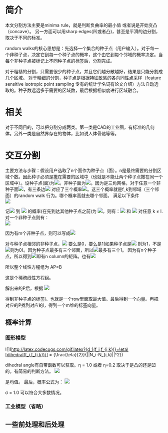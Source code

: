# 简介

本文分割方法主要是minima rule，就是判断负曲率的最小值 或者说是开始变凸（concave）。
另一方面可以用sharp edges(凹或者凸)，甚至是平滑的边分割，取决于不同的标准。

random walks的核心思想是：先选择一个集合的种子点（用户输入）。对于每一个非种子点，决定它到每一个种子点的概率，这个由它到每个邻域的概率决定。当每个非种子点被标记上不同种子点的标签后，分割完成。

对于粗糙的分割，只需要很少的种子点，并且它们越分散越好，结果是只能分割成几个区域。
对于精细的分割，种子点是根据特征敏感的各向同性点采样（feature sensitive isotropic point sampling 专有的统计学名词有论文介绍）方法自动选取的。种子数远远多于需要的区域数，最后根据相似度进行区域融合。

# 相关

对于不同目的，可以把分割分成两类。第一类是CAD的工业图，有标准的几何体。另外一类是自然界存在的物体，比如说人体骨骼等等。

# 交互分割

主要方法与步骤：假设用户选取了n个面作为种子点（面）。n是最终需要的分割区域个数。因此种子必须是撒在需要的区域中（也就是不能让两个种子点撒在同一个区域中）。设种子点(面)为<img src="http://latex.codecogs.com/gif.latex?s_1,s_2....s_n"/>。非种子面为<img src="http://latex.codecogs.com/gif.latex?f_1,f_2.....f_m"/>。因为是三角网格，对于任意一个非种子面<img src="http://latex.codecogs.com/gif.latex?f_k"/>，有三条边<img src="http://latex.codecogs.com/gif.latex?e_{k,1},e_{k,2},e_{k,3}"/> 对应了三个概率<img src="http://latex.codecogs.com/gif.latex?p_{k,1},p_{k,2},p_{k,3}"/>。这三个概率就是f_k到邻域（三个邻面）的random walk 行为。哪个概率高就去哪个邻面。
满足以下条件<br />
![](http://latex.codecogs.com/gif.latex?{\sum_{i=1}^3{p_{k,i}}}=1)  

记<img src="http://latex.codecogs.com/gif.latex?f_k"/> 到 <img src="http://latex.codecogs.com/gif.latex?s_l"/> 的概率(在先到达其他种子点之前)为 <img src="http://latex.codecogs.com/gif.latex?P^l(f_k)"/>，则有：<img src="http://latex.codecogs.com/gif.latex?P^l(s_l) = 1"/> 和 <img src="http://latex.codecogs.com/gif.latex?P^l(s_k)=0"/> 对任意 k ≠ l.
对一个非种子点则有：<br />
![](http://latex.codecogs.com/gif.latex?{{P}^l{f_k}}=\sum_{i=1}^3p_{k,i}P^l(f_{k,i}))  


因为有m个非种子点，则可以写成![](http://latex.codecogs.com/gif.latex?{A_{m\times{m}}}{P^l}={B^l}) 

对与种子点相邻的非种子点，<img src="http://latex.codecogs.com/gif.latex?P^l(f_k)"/> 要么是0，要么是1(如果种子点是<img src="http://latex.codecogs.com/gif.latex?s_l"/> 则为1，不是<img src="http://latex.codecogs.com/gif.latex?s_l"/>则为0)。因为种子点最多有三个邻面，所以<img src="http://latex.codecogs.com/gif.latex?B^l"/>最多有三个1。
因为有n个种子点，所以得到<img src="http://latex.codecogs.com/gif.latex?P_{mxn}"/>即有n column的矩阵。也有<img src="http://latex.codecogs.com/gif.latex?B = (B_1，...,B_n)"/>

所以整个线性方程组为  AP=B

这是个稀疏线性方程组。

解出来的P后，根据
![](http://latex.codecogs.com/gif.latex?{{P}^l{f_k}}=\max_{t=1,...,n}P^t(f_k)) 

 
得到非种子点的标签l。也就是一个row里面取最大值。最后得到一个向量。再把对应的P找到对应的l，得到一个m维的标签向量。

## 概率计算
### 图形模型
![](http://latex.codecogs.com/gif.latex?{d_1(f_i,f_{i,k})}=\eta\[dihedral(f_i,f_{i,k})\] = {\frac{\eta}{2}}{\|\|N_i-N_{i,k}\|\|^2}) 


dihedral angle有自带函数可以获取。η = 1.0 或者 η=0.2 取决于是凸的还是凹的。有简易的判断方法。
![](http://latex.codecogs.com/gif.latex?d(f_i,f_{i,k})=\frac{d_1(f_i,f_{i,k})}{\overline{d_1}})  

 
是均值。
最后，概率公式为：
![](http://latex.codecogs.com/gif.latex?p_{i,k}=\|{e_{i,k}}\|\exp(-\frac{d(f_i,f_{i,k})}{\sigma}))  


σ = 1.0 可以符合大多数情况。

### 工业模型（省略）

## 一些前处理和后处理








